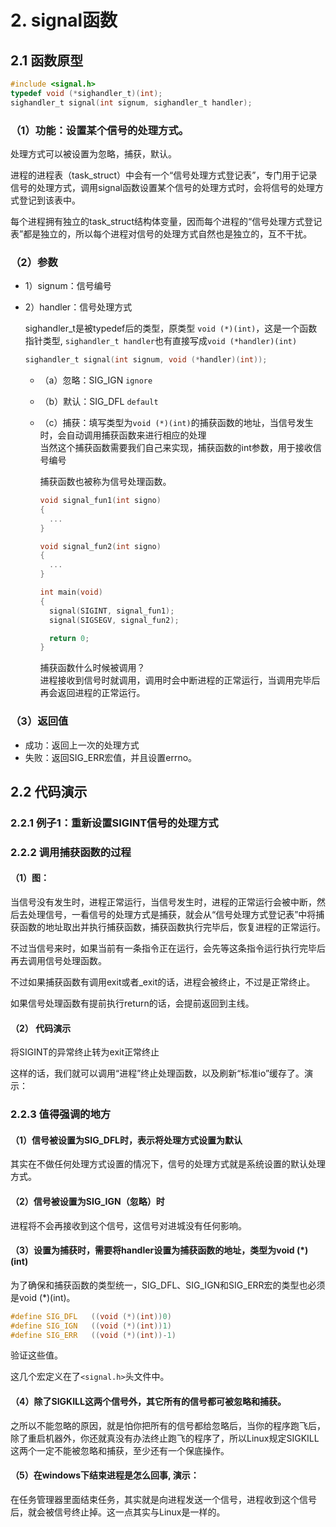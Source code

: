 # 2. signal函数			

## 2.1 函数原型

```c
#include <signal.h>
typedef void (*sighandler_t)(int);
sighandler_t signal(int signum, sighandler_t handler);
```


### （1）功能：设置某个信号的处理方式。

处理方式可以被设置为忽略，捕获，默认。

进程的进程表（task_struct）中会有一个“信号处理方式登记表”，专门用于记录信号的处理方式，调用signal函数设置某个信号的处理方式时，会将信号的处理方式登记到该表中。

每个进程拥有独立的task_struct结构体变量，因而每个进程的“信号处理方式登记表”都是独立的，所以每个进程对信号的处理方式自然也是独立的，互不干扰。

### （2）参数

+ 1）signum：信号编号
+ 2）handler：信号处理方式
  
  sighandler_t是被typedef后的类型，原类型 `void (*)(int)`，这是一个函数指针类型, `sighandler_t handler`也有直接写成`void (*handler)(int)`
  
  ```c
  sighandler_t signal(int signum, void (*handler)(int));
  ```

  + （a）忽略：SIG_IGN `ignore`
  + （b）默认：SIG_DFL `default`
  + （c）捕获：填写类型为`void (*)(int)`的捕获函数的地址，当信号发生时，会自动调用捕获函数来进行相应的处理  
      当然这个捕获函数需要我们自己来实现，捕获函数的int参数，用于接收信号编号  

      捕获函数也被称为信号处理函数。

      ```c
      void signal_fun1(int signo)
      {
        ...
      }

      void signal_fun2(int signo)
      {
        ...
      }

      int main(void)
      {
        signal(SIGINT, signal_fun1);
        signal(SIGSEGV, signal_fun2);

        return 0;
      }
      ```

      捕获函数什么时候被调用？  
      进程接收到信号时就调用，调用时会中断进程的正常运行，当调用完毕后再会返回进程的正常运行。

### （3）返回值

+ 成功：返回上一次的处理方式
+ 失败：返回SIG_ERR宏值，并且设置errno。


## 2.2 代码演示

### 2.2.1 例子1：重新设置SIGINT信号的处理方式

### 2.2.2 调用捕获函数的过程

#### （1）图：

当信号没有发生时，进程正常运行，当信号发生时，进程的正常运行会被中断，然后去处理信号，一看信号的处理方式是捕获，就会从“信号处理方式登记表”中将捕获函数的地址取出并执行捕获函数，捕获函数执行完毕后，恢复进程的正常运行。

不过当信号来时，如果当前有一条指令正在运行，会先等这条指令运行执行完毕后再去调用信号处理函数。				

不过如果捕获函数有调用exit或者_exit的话，进程会被终止，不过是正常终止。

如果信号处理函数有提前执行return的话，会提前返回到主线。

#### （2） 代码演示

将SIGINT的异常终止转为exit正常终止

这样的话，我们就可以调用“进程”终止处理函数，以及刷新“标准io”缓存了。演示：

### 2.2.3 值得强调的地方

#### （1）信号被设置为SIG_DFL时，表示将处理方式设置为默认
  
  其实在不做任何处理方式设置的情况下，信号的处理方式就是系统设置的默认处理方式。

#### （2）信号被设置为SIG_IGN（忽略）时
  
  进程将不会再接收到这个信号，这信号对进城没有任何影响。

#### （3）设置为捕获时，需要将handler设置为捕获函数的地址，类型为void (*)(int)
  为了确保和捕获函数的类型统一，SIG_DFL、SIG_IGN和SIG_ERR宏的类型也必须是void (*)(int)。

  ```c
  #define SIG_DFL	((void (*)(int))0)	
  #define SIG_IGN	((void (*)(int))1)
  #define SIG_ERR	((void (*)(int))-1)
  ```

  验证这些值。

  这几个宏定义在了`<signal.h>`头文件中。

#### （4）除了SIGKILL这两个信号外，其它所有的信号都可被忽略和捕获。

之所以不能忽略的原因，就是怕你把所有的信号都给忽略后，当你的程序跑飞后，除了重启机器外，你还就真没有办法终止跑飞的程序了，所以Linux规定SIGKILL这两个一定不能被忽略和捕获，至少还有一个保底操作。

#### （5）在windows下结束进程是怎么回事, 演示：

在任务管理器里面结束任务，其实就是向进程发送一个信号，进程收到这个信号后，就会被信号终止掉。这一点其实与Linux是一样的。
